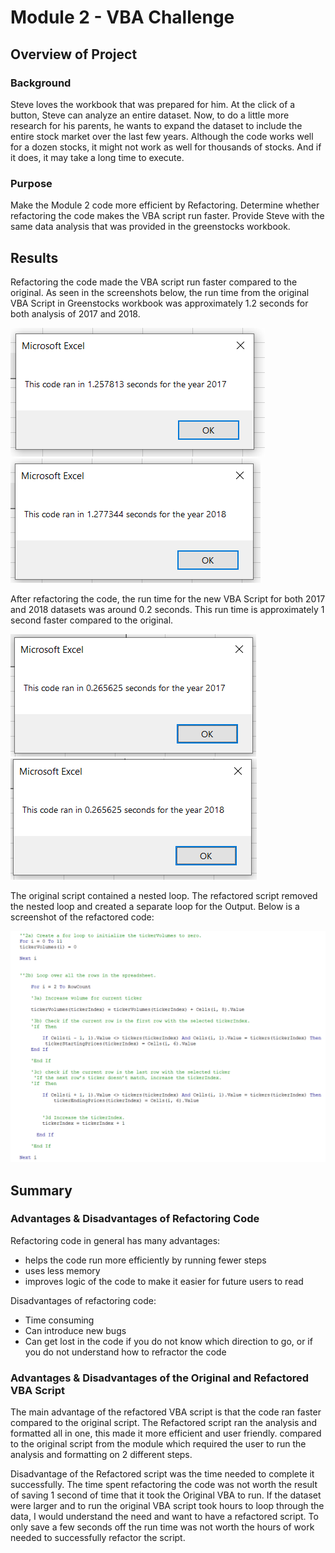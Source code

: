 # Module 2 - VBA Challenge

## Overview of Project

### Background
Steve loves the workbook that was prepared for him. At the click of a button, Steve can analyze an entire dataset. Now, to do a little more research for his parents, he wants to expand the dataset to include the entire stock market over the last few years. Although the code works well for a dozen stocks, it might not work as well for thousands of stocks. And if it does, it may take a long time to execute.

### Purpose
Make the Module 2 code more efficient by Refactoring. Determine whether refactoring the code makes the VBA script run faster.  Provide Steve with the same data analysis that was provided in the greenstocks workbook.

## Results
Refactoring the code made the VBA script run faster compared to the original. As seen in the screenshots below, the run time from the original VBA Script in Greenstocks workbook was approximately 1.2 seconds for both analysis of 2017 and 2018. 

![2017_Original_Code](Resources/2017_Original_Code.PNG)
![2018_Original_Code](Resources/2018_Original_Code.PNG)

After refactoring the code, the run time for the new VBA Script for both 2017 and 2018 datasets was around 0.2 seconds. This run time is approximately 1 second faster compared to the original. 

![VBA_Challenge_2017](Resources/VBA_Challenge_2017.PNG)
![VBA_Challenge_2018](Resources/VBA_Challenge_2018.PNG)

The original script contained a nested loop. The refactored script removed the nested loop and created a separate loop for the Output. Below is a screenshot of the refactored code:

![Refactored_Code_Loops](Resources/Refactored_Code_Loops.PNG)

## Summary

### Advantages & Disadvantages of Refactoring Code
Refactoring code in general has many advantages:
  - helps the code run more efficiently by running fewer steps
  - uses less memory
  - improves logic of the code to make it easier for future users to read

Disadvantages of refactoring code:
- Time consuming
- Can introduce new bugs
- Can get lost in the code if you do not know which direction to go, or if you do not understand how to refractor the code


### Advantages & Disadvantages of the Original and Refactored VBA Script
The main advantage of the refactored VBA script is that the code ran faster compared to the original script. The Refactored script ran the analysis and formatted all in one, this made it more efficient and user friendly. compared to the original script from the module which required the user to run the analysis and formatting on 2 different steps.

Disadvantage of the Refactored script was the time needed to complete it successfully. The time spent refactoring the code was not worth the result of saving 1 second of time that it took the Original VBA to run. If the dataset were larger and to run the original VBA script took hours to loop through the data, I would understand the need and want to have a refactored script. To only save a few seconds off the run time was not worth the hours of work needed to successfully refactor the script.
